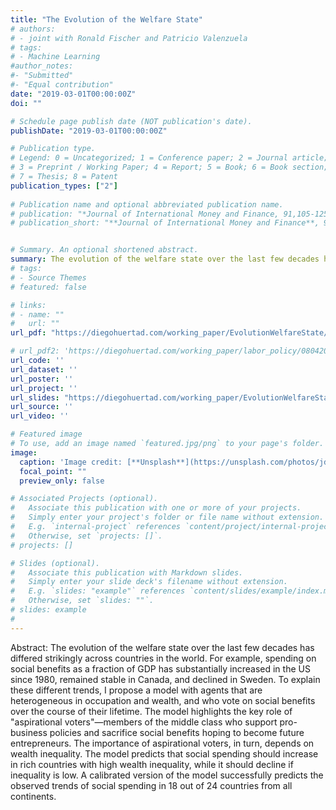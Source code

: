 ```yaml
---
title: "The Evolution of the Welfare State"
# authors:
# - joint with Ronald Fischer and Patricio Valenzuela
# tags:
# - Machine Learning
#author_notes:
#- "Submitted"
#- "Equal contribution"
date: "2019-03-01T00:00:00Z"
doi: ""

# Schedule page publish date (NOT publication's date).
publishDate: "2019-03-01T00:00:00Z"

# Publication type.
# Legend: 0 = Uncategorized; 1 = Conference paper; 2 = Journal article;
# 3 = Preprint / Working Paper; 4 = Report; 5 = Book; 6 = Book section;
# 7 = Thesis; 8 = Patent
publication_types: ["2"]
 
# Publication name and optional abbreviated publication name.
# publication: "*Journal of International Money and Finance, 91,105-125*"
# publication_short: "**Journal of International Money and Finance**, 91,105-125"


# Summary. An optional shortened abstract.
summary: The evolution of the welfare state over the last few decades has differed strikingly across countries in the world. For example, spending on social benefits as a fraction of GDP has substantially increased in the US since 1980, remained stable in Canada, and declined in Sweden.  To explain these different trends, I propose a model with agents that are heterogeneous in occupation and wealth, and who vote on social benefits over the course of their lifetime. The model highlights the key role of "aspirational voters"—members of the middle class who support pro-business policies and sacrifice social benefits hoping to become future entrepreneurs. The importance of aspirational voters, in turn, depends on wealth inequality. The model predicts that social spending should increase in rich countries with high wealth inequality, while it should decline if inequality is low. A calibrated version of the model successfully predicts the observed trends of social spending in 18 out of 24 countries from all continents.
# tags:
# - Source Themes
# featured: false

# links:
# - name: ""
#   url: ""
url_pdf: "https://diegohuertad.com/working_paper/EvolutionWelfareState/The_Evolution_of_Welfare_State.pdf"

# url_pdf2: 'https://diegohuertad.com/working_paper/labor_policy/08042023_The_Political_Economy_of_Labor_Policy.pdf'
url_code: ''
url_dataset: ''
url_poster: ''
url_project: ''
url_slides: "https://diegohuertad.com/working_paper/EvolutionWelfareState/Slides_The_Evolution_of_Welfare_State.pdf"
url_source: ''
url_video: ''

# Featured image
# To use, add an image named `featured.jpg/png` to your page's folder. 
image:
  caption: 'Image credit: [**Unsplash**](https://unsplash.com/photos/jdD8gXaTZsc)'
  focal_point: ""
  preview_only: false

# Associated Projects (optional).
#   Associate this publication with one or more of your projects.
#   Simply enter your project's folder or file name without extension.
#   E.g. `internal-project` references `content/project/internal-project/index.md`.
#   Otherwise, set `projects: []`.
# projects: []

# Slides (optional).
#   Associate this publication with Markdown slides.
#   Simply enter your slide deck's filename without extension.
#   E.g. `slides: "example"` references `content/slides/example/index.md`.
#   Otherwise, set `slides: ""`.
# slides: example
#
---
```





Abstract: The evolution of the welfare state over the last few decades has differed strikingly across countries in the world. For example, spending on social benefits as a fraction of GDP has substantially increased in the US since 1980, remained stable in Canada, and declined in Sweden.  To explain these different trends, I propose a model with agents that are heterogeneous in occupation and wealth, and who vote on social benefits over the course of their lifetime. The model highlights the key role of "aspirational voters"—members of the middle class who support pro-business policies and sacrifice social benefits hoping to become future entrepreneurs. The importance of aspirational voters, in turn, depends on wealth inequality. The model predicts that social spending should increase in rich countries with high wealth inequality, while it should decline if inequality is low. A calibrated version of the model successfully predicts the observed trends of social spending in 18 out of 24 countries from all continents.
